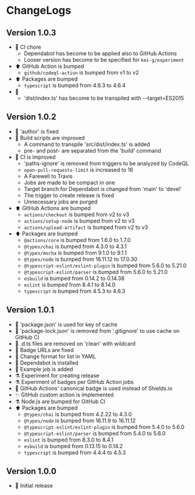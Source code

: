# ChangeLogs

## Version 1.0.3

- :green_heart: CI chore
  - Dependabot has become to be applied also to GitHub Actions
  - Looser version has become to be specified for `kei-g/experiment`
- :arrow_up: GitHub Action is bumped
  - `github/codeql-action` is bumped from v1 to v2
- :arrow_up: Packages are bumped
  - `typescript` is bumped from 4.6.3 to 4.6.4
- :wrench:
  - 'dist/index.ts' has become to be transpiled with --target=ES2015

## Version 1.0.2

- :wrench: 'author' is fixed
- :hammer: Build scripts are improved
  - A command to transpile 'src/dist/index.ts' is added
  - pre- and post- are separated from the 'build' command
- :green_heart: CI is improved
  - 'paths-ignore' is removed from triggers to be analyzed by CodeQL
  - `open-pull-requests-limit` is increased to 16
  - A Farewell to Travis
  - Jobs are made to be compact in one
  - Target branch for Dependabot is changed from 'main' to 'devel'
  - The trigger to create release is fixed
  - Unnecessary jobs are purged
- :arrow_up: GitHub Actions are bumped
  - `actions/checkout` is bumped from v2 to v3
  - `actions/setup-node` is bumped from v2 to v3
  - `actions/upload-artifact` is bumped from v2 to v3
- :arrow_up: Packages are bumped
  - `@actions/core` is bumped from 1.6.0 to 1.7.0
  - `@types/chai` is bumped from 4.3.0 to 4.3.1
  - `@types/mocha` is bumped from 9.1.0 to 9.1.1
  - `@types/node` is bumped from 16.11.12 to 17.0.30
  - `@typescript-eslint/eslint-plugin` is bumped from 5.6.0 to 5.21.0
  - `@typescript-eslint/parser` is bumped from 5.6.0 to 5.21.0
  - `esbuild` is bumped from 0.14.2 to 0.14.38
  - `eslint` is bumped from 8.4.1 to 8.14.0
  - `typescript` is bumped from 4.5.3 to 4.6.3

## Version 1.0.1

- :green_heart: 'package.json' is used for key of cache
- :see_no_evil: 'package-lock.json' is removed from '.gitignore' to use cache on GitHub CI
- :hammer: .d.ts files are removed on 'clean' with wildcard
- :memo: Badge URLs are fixed
- :green_heart: Change format for list in YAML
- :robot: Dependabot is installed
- :green_heart: Example job is added
- :alembic: Experiment for creating release
- :alembic: Experiment of badges per GitHub Action jobs
- :memo: GitHub Actions' canonical badge is used instead of Shields.io
- :sparkles: GitHub custom action is implemented
- :alembic: Node.js are bumped for GitHub CI
- :arrow_up: Packages are bumped
  - `@types/chai` is bumped from 4.2.22 to 4.3.0
  - `@types/node` is bumped from 16.11.9 to 16.11.12
  - `@typescript-eslint/eslint-plugin` is bumped from 5.4.0 to 5.6.0
  - `@typescript-eslint/parser` is bumped from 5.4.0 to 5.6.0
  - `eslint` is bumped from 8.3.0 to 8.4.1
  - `esbuild` is bumped from 0.13.15 to 0.14.2
  - `typescript` is bumped from 4.4.4 to 4.5.3

## Version 1.0.0

- :tada: Initial release
